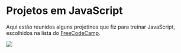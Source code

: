 # Projetos em JavaScript

Aqui estão reunidos alguns projetinos que fiz para treinar JavaScript, escolhidos na lista do [FreeCodeCamp](https://www.freecodecamp.org/portuguese/news/40-projetos-em-javascript-para-iniciantes-ideias-simples-para-comecar-a-programar-em-js/).

<img src="https://gifs.eco.br/wp-content/uploads/2022/02/gifs-do-gatinho-digitando-2.gif">

##
